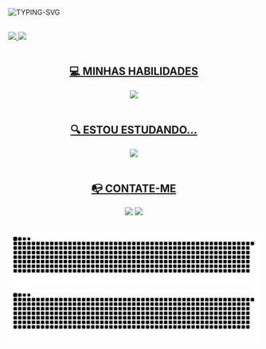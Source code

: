 ![TYPING-SVG](https://readme-typing-svg.demolab.com?font=Fira+Code&size=33&pause=1000&color=blue&width=1000&lines=Hello+💙+Welcome+to+my+Page+👩🏻‍💻+I'm+suemoron)

<div><br>
  <a href="https://github.com/suemoron">
    <img height="200em" src="https://github-readme-stats.vercel.app/api?username=suemoron&show_icons=true&theme=Tokyonight&include_all_commits=true&count_private=true"/>  <img height="200em" src="https://github-readme-stats.vercel.app/api/top-langs/?username=suemoron&layout=compact&langs_count=16&theme=Tokyonight"/>
   
</div><br>

<div align="center"><h2>💻 MINHAS HABILIDADES </h2></div>
<div >
  <div align="center"><img src="https://skillicons.dev/icons?i=windows,linux,git,vscode,css,html" /> </div>
</div><br>

<div align="center"><h2>🔍 ESTOU ESTUDANDO...</h2></div>
<div>
  <div align="center"><img src="https://skillicons.dev/icons?i=javascript,react,nodejs" /> </div>
</div><br>

<div align="center"><h2>📭 CONTATE-ME</h2></div>
<div>
  <div align="center"> 
  <a href = "mailto:suellenmmoron@gmail.com"><img src="https://img.shields.io/badge/-Gmail-%23333?style=for-the-badge&logo=gmail&logoColor=white" target="_blank"></a>
  <a href="https://www.linkedin.com/in/suellenmoron/" target="_blank"><img src="https://img.shields.io/badge/-LinkedIn-%230077B5?style=for-the-badge&logo=linkedin&logoColor=white" target="_blank"></a>

  </div>
</div><br>

![github contribution grid snake animation](https://raw.githubusercontent.com/yyle88/yyle88/snake/github-contribution-grid-snake-dark.svg#gh-dark-mode-only)
![github contribution grid snake animation](https://raw.githubusercontent.com/yyle88/yyle88/snake/github-contribution-grid-snake.svg#gh-light-mode-only)
